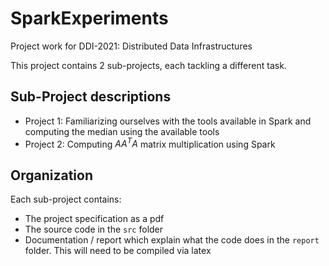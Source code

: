 # SparkExperiments
Project work for DDI-2021: Distributed Data Infrastructures

This project contains 2 sub-projects, each tackling a different task.

## Sub-Project descriptions

* Project 1: Familiarizing ourselves with the tools available in Spark and computing the median using the available tools
* Project 2: Computing *AA<sup>T</sup>A* matrix multiplication using Spark

## Organization

Each sub-project contains:

* The project specification as a pdf
* The source code in the ```src``` folder
* Documentation / report which explain what the code does in the ```report``` folder. This will need to be compiled via latex

